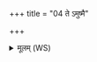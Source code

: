 +++
title = "04 ते ऽमुष्मै"

+++
<details><summary>मूलम् (WS)</summary>

ते ऽमुष्मै परा वहन्त्वरायान् दुर्णाम्नः सदान्वारक्षांसि ।  
कुम्भीका दूषीकाः पीयकान् ॥ ४ ॥
</details>